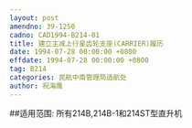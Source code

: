 ```yaml
---
layout: post
amendno: 39-1250
cadno: CAD1994-B214-01
title: 建立主减上行星齿轮支座(CARRIER)履历
date: 1994-07-28 00:00:00 +0800
effdate: 1994-07-28 00:00:00 +0800
tag: B214
categories: 民航中南管理局适航处
author: 祝海鹰
---
```


##适用范围:
所有214B,214B-1和214ST型直升机

